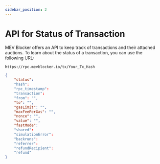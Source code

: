 ```yaml
---
sidebar_position: 2
---
```


# API for Status of Transaction

MEV Blocker offers an API to keep track of transactions and their attached auctions. To learn about the status of a transaction, you can use the following URL: 

```
https://rpc.mevblocker.io/tx/Your_Tx_Hash
```

```json
{
    "status": 
    "hash":  
    "rpc_timestamp":
    "transaction": 
    "from": "",
    "to": "", 
    "gasLimit": "", 
    "maxFeePerGas": "", 
    "nonce": "", 
    "value": "", 
    "fastMode": 
    "shared": 
    "simulationError": 
    "backruns": 
    "referrer":
    "refundRecipient":
    "refund"
}
```